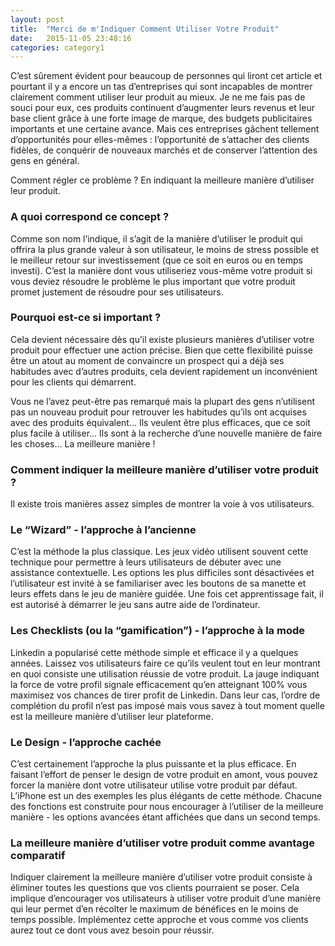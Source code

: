 ```yaml
---
layout: post
title:  "Merci de m'Indiquer Comment Utiliser Votre Produit"
date:   2015-11-05 23:48:16
categories: category1
---
```


C’est sûrement évident pour beaucoup de personnes qui liront cet article et pourtant il y a encore un tas d’entreprises qui sont incapables de montrer clairement comment utiliser leur produit au mieux. Je ne me fais pas de souci pour eux, ces produits continuent d’augmenter leurs revenus et leur base client grâce à une forte image de marque, des budgets publicitaires importants et une certaine avance. Mais ces entreprises gâchent tellement d’opportunités pour elles-mêmes : l’opportunité de s’attacher des clients fidèles, de conquérir de nouveaux marchés et de conserver l’attention des gens en général.

Comment régler ce problème ? En indiquant la meilleure manière d’utiliser leur produit. 

### A quoi correspond ce concept ?

Comme son nom l’indique, il s’agit de la manière d’utiliser le produit qui offrira la plus grande valeur à son utilisateur, le moins de stress possible et le meilleur retour sur investissement (que ce soit en euros ou en temps investi). C’est la manière dont vous utiliseriez vous-même votre produit si vous deviez résoudre le problème le plus important que votre produit promet justement de résoudre pour ses utilisateurs. 

### Pourquoi est-ce si important ?

Cela devient nécessaire dès qu’il existe plusieurs manières d’utiliser votre produit pour effectuer une action précise. Bien que cette flexibilité puisse être un atout au moment de convaincre un prospect qui a déjà ses habitudes avec d’autres produits, cela devient rapidement un inconvénient pour les clients qui démarrent.

Vous ne l’avez peut-être pas remarqué mais la plupart des gens n’utilisent pas un nouveau produit pour retrouver les habitudes qu’ils ont acquises avec des produits équivalent… Ils veulent être plus efficaces, que ce soit plus facile à utiliser… Ils sont à la recherche d’une nouvelle manière de faire les choses… La meilleure manière !

### Comment indiquer la meilleure manière d’utiliser votre produit ?

Il existe trois manières assez simples de montrer la voie à vos utilisateurs.

### Le “Wizard” - l’approche à l’ancienne

C’est la méthode la plus classique. Les jeux vidéo utilisent souvent cette technique pour permettre à leurs utilisateurs de débuter avec une assistance contextuelle. Les options les plus difficiles sont désactivées et l’utilisateur est invité à se familiariser avec les boutons de sa manette et leurs effets dans le jeu de manière guidée. Une fois cet apprentissage fait, il est autorisé à démarrer le jeu sans autre aide de l’ordinateur.

### Les Checklists (ou la “gamification”) - l’approche à la mode

Linkedin a popularisé cette méthode simple et efficace il y a quelques années. Laissez vos utilisateurs faire ce qu’ils veulent tout en leur montrant en quoi consiste une utilisation réussie de votre produit. La jauge indiquant la force de votre profil signale efficacement qu’en atteignant 100% vous maximisez vos chances de tirer profit de Linkedin. Dans leur cas, l’ordre de complétion du profil n’est pas imposé mais vous savez à tout moment quelle est la meilleure manière d’utiliser leur plateforme.

### Le Design - l’approche cachée

C’est certainement l’approche la plus puissante et la plus efficace. En faisant l’effort de penser le design de votre produit en amont, vous pouvez forcer la manière dont votre utilisateur utilise votre produit par défaut. L’iPhone est un des exemples les plus élégants de cette méthode. Chacune des fonctions est construite pour nous encourager à l’utiliser de la meilleure manière - les options avancées étant affichées que dans un second temps.

### La meilleure manière d’utiliser votre produit comme avantage comparatif

Indiquer clairement la meilleure manière d’utiliser votre produit consiste à éliminer toutes les questions que vos clients pourraient se poser. Cela implique d’encourager vos utilisateurs à utiliser votre produit d’une manière qui leur permet d’en récolter le maximum de bénéfices en le moins de temps possible. Implémentez cette approche et vous comme vos clients aurez tout ce dont vous avez besoin pour réussir.

